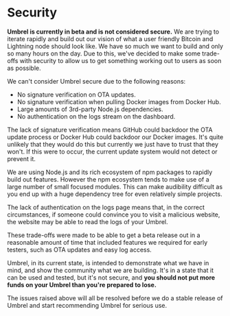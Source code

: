 # Security

**Umbrel is currently in beta and is not considered secure.** We are trying to iterate rapidly and build out our vision of what a user friendly Bitcoin and Lightning node should look like. We have so much we want to build and only so many hours on the day. Due to this, we've decided to make some trade-offs with security to allow us to get something working out to users as soon as possible.

We can't consider Umbrel secure due to the following reasons:
- No signature verification on OTA updates.
- No signature verification when pulling Docker images from Docker Hub.
- Large amounts of 3rd-party Node.js dependencies.
- No authentication on the logs stream on the dashboard.

The lack of signature verification means GitHub could backdoor the OTA update process or Docker Hub could backdoor our Docker images. It's quite unlikely that they would do this but currently we just have to trust that they won't. If this were to occur, the current update system would not detect or prevent it.

 We are using Node.js and its rich ecosystem of npm packages to rapidly build out features. However the npm ecosystem tends to make use of a large number of small focused modules. This can make audibility difficult as you end up with a huge dependency tree for even relatively simple projects.

 The lack of authentication on the logs page means that, in the correct circumstances, if someone could convince you to visit a malicious website, the website may be able to read the logs of your Umbrel.

 These trade-offs were made to be able to get a beta release out in a reasonable amount of time that included features we required for early testers, such as OTA updates and easy log access.

Umbrel, in its current state, is intended to demonstrate what we have in mind, and show the community what we are building. It's in a state that it can be used and tested, but it's not secure, and **you should not put more funds on your Umbrel than you're prepared to lose.**

The issues raised above will all be resolved before we do a stable release of Umbrel and start recommending Umbrel for serious use.
